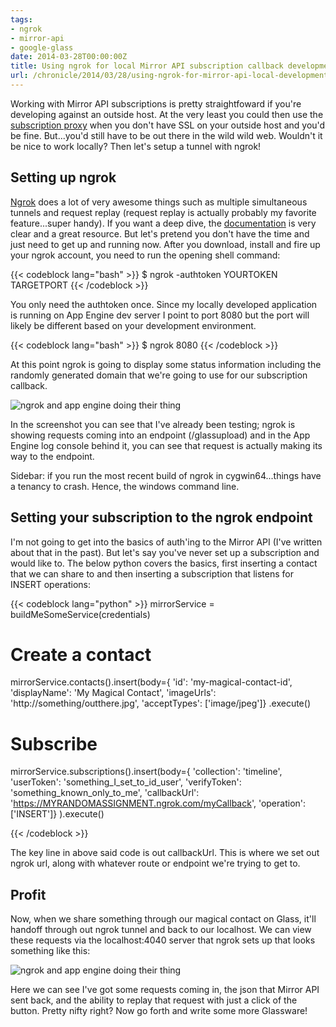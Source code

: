 ```yaml
---
tags:
- ngrok
- mirror-api
- google-glass
date: 2014-03-28T00:00:00Z
title: Using ngrok for local Mirror API subscription callback development
url: /chronicle/2014/03/28/using-ngrok-for-mirror-api-local-development/
---
```


Working with Mirror API subscriptions is pretty straightfoward if you're developing against an outside host. At the very least you could then use the [subscription proxy](https://developers.google.com/glass/tools-downloads/subscription-proxy) when you don't have SSL on your outside host and you'd be fine. But...you'd still have to be out there in the wild wild web. Wouldn't it be nice to work locally? Then let's setup a tunnel with ngrok!

## Setting up ngrok
[Ngrok](https://ngrok.com/) does a lot of very awesome things such as multiple simultaneous tunnels and request replay (request replay is actually probably my favorite feature...super handy). If you want a deep dive, the [documentation](https://ngrok.com/usage) is very clear and a great resource. But let's pretend you don't have the time and just need to get up and running now. After you download, install and fire up your ngrok account, you need to run the opening shell command:

{{< codeblock lang="bash" >}}
$ ngrok -authtoken YOURTOKEN TARGETPORT
{{< /codeblock >}}

You only need the authtoken once. Since my locally developed application is running on App Engine dev server I point to port 8080 but the port will likely be different based on your development environment.

{{< codeblock lang="bash" >}}
$ ngrok 8080
{{< /codeblock >}}

At this point ngrok is going to display some status information including the randomly generated domain that we're going to use for our subscription callback.

<img src="https://storage.googleapis.com/jdr-public-imgs/blog-archive/2014/03/screenshot-20140328-ngrok-mirror-callback.png" alt="ngrok and app engine doing their thing" />

In the screenshot you can see that I've already been testing; ngrok is showing requests coming into an endpoint (/glassupload) and in the App Engine log console behind it, you can see that request is actually making its way to the endpoint.

Sidebar: if you run the most recent build of ngrok in cygwin64...things have a tenancy to crash. Hence, the windows command line.

## Setting your subscription to the ngrok endpoint

I'm not going to get into the basics of auth'ing to the Mirror API (I've written about that in the past). But let's say you've never set up a subscription and would like to. The below python covers the basics, first inserting a contact that we can share to and then inserting a subscription that listens for INSERT operations:

{{< codeblock lang="python" >}}
mirrorService = buildMeSomeService(credentials)

# Create a contact
mirrorService.contacts().insert(body={
  'id': 'my-magical-contact-id',
  'displayName': 'My Magical Contact',
  'imageUrls': 'http://something/outthere.jpg',
  'acceptTypes': ['image/jpeg']}
.execute()

# Subscribe
mirrorService.subscriptions().insert(body={
  'collection': 'timeline',
  'userToken': 'something_I_set_to_id_user',
  'verifyToken': 'something_known_only_to_me',
  'callbackUrl': 'https://MYRANDOMASSIGNMENT.ngrok.com/myCallback',
  'operation': ['INSERT']}
).execute()

{{< /codeblock >}}

The key line in above said code is out callbackUrl. This is where we set out ngrok url, along with whatever route or endpoint we're trying to get to.

## Profit

Now, when we share something through our magical contact on Glass, it'll handoff through out ngrok tunnel and back to our localhost. We can view these requests via the localhost:4040 server that ngrok sets up that looks something like this:

<img src="https://storage.googleapis.com/jdr-public-imgs/blog-archive/2014/03/screenshot-20140328-ngrokpanel.png" alt="ngrok and app engine doing their thing" />

Here we can see I've got some requests coming in, the json that Mirror API sent back, and the ability to replay that request with just a click of the button. Pretty nifty right? Now go forth and write some more Glassware!
